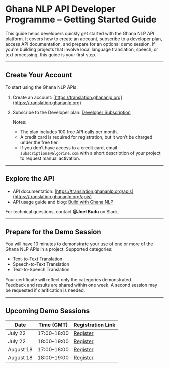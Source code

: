 # Ghana NLP API Developer Programme – Getting Started Guide

This guide helps developers quickly get started with the Ghana NLP API platform. It covers how to create an account, subscribe to a developer plan, access API documentation, and prepare for an optional demo session. If you're building projects that involve local language translation, speech, or text processing, this guide is your first step.

---

## Create Your Account

To start using the Ghana NLP APIs:

1. Create an account: [https://translation.ghananlp.org](https://translation.ghananlp.org)  
2. Subscribe to the Developer plan: [Developer Subscription](https://translation.ghananlp.org/product#product=developer)

   Notes:
   - The plan includes 100 free API calls per month.
   - A credit card is required for registration, but it won’t be charged under the free tier.
   - If you don’t have access to a credit card, email `subscriptions@algorine.com` with a short description of your project to request manual activation.

---

## Explore the API

- API documentation: [https://translation.ghananlp.org/apis](https://translation.ghananlp.org/apis)  
- API usage guide and blog: [Build with Ghana NLP](https://pkwolffe.hashnode.dev/series/build-with-ghananlp)

For technical questions, contact **@Joel Budu** on Slack.

---

## Prepare for the Demo Session

You will have 10 minutes to demonstrate your use of one or more of the Ghana NLP APIs in a project. Supported categories:

- Text-to-Text Translation
- Speech-to-Text Translation
- Text-to-Speech Translation

Your certificate will reflect only the categories demonstrated.  
Feedback and results are shared within one week. A second session may be requested if clarification is needed.

---

## Upcoming Demo Sessions

| Date       | Time (GMT)       | Registration Link |
|------------|------------------|-------------------|
| July 22    | 17:00–18:00      | [Register](https://us02web.zoom.us/meeting/register/k5XRz_VESl62VSC5YU5gjw) |
| July 22    | 18:00–19:00      | [Register](https://us02web.zoom.us/meeting/register/xcb07w7sSXO0FKKLIrt_eQ) |
| August 18  | 17:00–18:00      | [Register](https://us02web.zoom.us/meeting/register/EbFK6oNbQ4-oVHiM2BEQoA) |
| August 18  | 18:00–19:00      | [Register](https://us02web.zoom.us/meeting/register/M3quR0YGQwuhQ6dkUEgBRg) |

